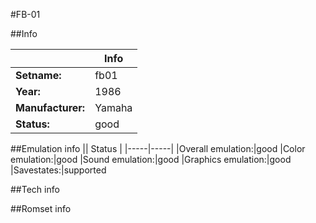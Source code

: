 #FB-01

##Info

||Info|
|-----|-----|
|**Setname:**|fb01
|**Year:**|1986
|**Manufacturer:**|Yamaha
|**Status:**|good

##Emulation info
|| Status |
|-----|-----|
|Overall emulation:|good
|Color emulation:|good
|Sound emulation:|good
|Graphics emulation:|good
|Savestates:|supported

##Tech info

##Romset info

<!--- START OF EDITED COMMENT DO NOT TOUCH TEXT ABOVE-->
